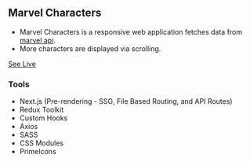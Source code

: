 ## Marvel Characters

- Marvel Characters is a responsive web application fetches data from [marvel api](https://developer.marvel.com).
- More characters are displayed via scrolling.

[See Live](https://marvel-characters-wine.vercel.app)

### Tools

- Next.js (Pre-rendering - SSG, File Based Routing, and API Routes)
- Redux Toolkit
- Custom Hooks
- Axios
- SASS
- CSS Modules
- PrimeIcons
